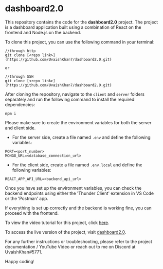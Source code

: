 # dashboard2.0

This repository contains the code for the **dashboard2.0** project. The project is a dashboard application built using a combination of React on the frontend and Node.js on the backend.

To clone this project, you can use the following command in your terminal:
```
//through http
git clone [<repo link>](https://github.com/UvaishKhan7/dashboard2.0.git)

or 

//through SSH 
git clone [<repo link>](https://github.com/UvaishKhan7/dashboard2.0.git)
```

After cloning the repository, navigate to the `client` and `server` folders separately and run the following command to install the required dependencies:
```
npm i
```

Please make sure to create the environment variables for both the server and client side.

- For the server side, create a file named `.env` and define the following variables:
```
PORT=<port_number>
MONGO_URL=<database_connection_url>
```

- For the client side, create a file named `.env.local` and define the following variables:
```
REACT_APP_API_URL=<backend_api_url>
```

Once you have set up the environment variables, you can check the backend endpoints using either the 'Thunder Client' extension in VS Code or the 'Postman' app.

If everything is set up correctly and the backend is working fine, you can proceed with the frontend.

To view the video tutorial for this project, click [here](https://youtu.be/uuLSpqOrsIQ).

To access the live version of the project, visit [dashboard2.0](https://dashboard-uk.vercel.app/).

For any further instructions or troubleshooting, please refer to the project documentation / YouTube Video or reach out to me on Discord at UvaishKhan#5771.

Happy coding!
